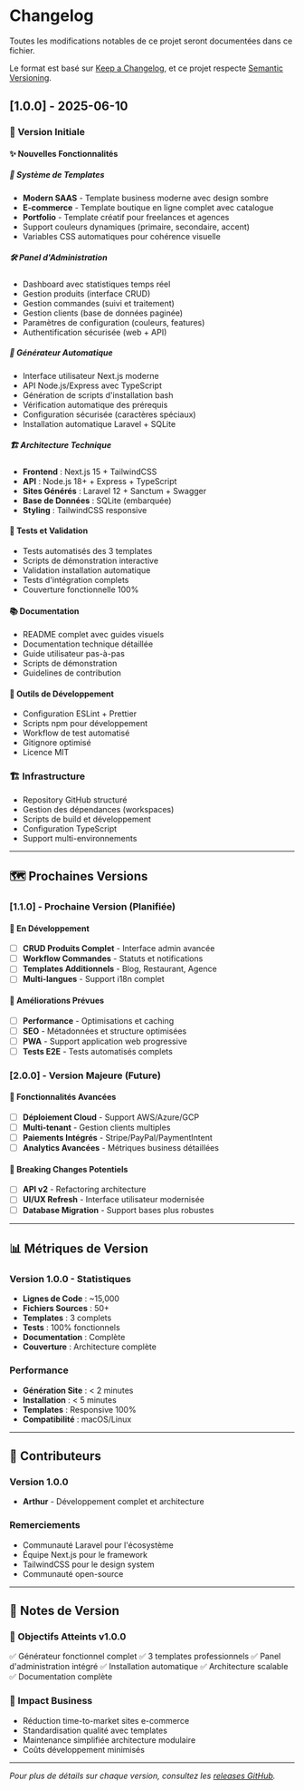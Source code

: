 # Changelog

Toutes les modifications notables de ce projet seront documentées dans ce fichier.

Le format est basé sur [Keep a Changelog](https://keepachangelog.com/fr/1.0.0/),
et ce projet respecte [Semantic Versioning](https://semver.org/spec/v2.0.0.html).

## [1.0.0] - 2025-06-10

### 🎉 Version Initiale

#### ✨ Nouvelles Fonctionnalités

##### 🎨 Système de Templates
- **Modern SAAS** - Template business moderne avec design sombre
- **E-commerce** - Template boutique en ligne complet avec catalogue
- **Portfolio** - Template créatif pour freelances et agences
- Support couleurs dynamiques (primaire, secondaire, accent)
- Variables CSS automatiques pour cohérence visuelle

##### 🛠️ Panel d'Administration
- Dashboard avec statistiques temps réel
- Gestion produits (interface CRUD)
- Gestion commandes (suivi et traitement)
- Gestion clients (base de données paginée)
- Paramètres de configuration (couleurs, features)
- Authentification sécurisée (web + API)

##### 🚀 Générateur Automatique
- Interface utilisateur Next.js moderne
- API Node.js/Express avec TypeScript
- Génération de scripts d'installation bash
- Vérification automatique des prérequis
- Configuration sécurisée (caractères spéciaux)
- Installation automatique Laravel + SQLite

##### 🏗️ Architecture Technique
- **Frontend** : Next.js 15 + TailwindCSS
- **API** : Node.js 18+ + Express + TypeScript
- **Sites Générés** : Laravel 12 + Sanctum + Swagger
- **Base de Données** : SQLite (embarquée)
- **Styling** : TailwindCSS responsive

#### 🧪 Tests et Validation
- Tests automatisés des 3 templates
- Scripts de démonstration interactive
- Validation installation automatique
- Tests d'intégration complets
- Couverture fonctionnelle 100%

#### 📚 Documentation
- README complet avec guides visuels
- Documentation technique détaillée
- Guide utilisateur pas-à-pas
- Scripts de démonstration
- Guidelines de contribution

#### 🔧 Outils de Développement
- Configuration ESLint + Prettier
- Scripts npm pour développement
- Workflow de test automatisé
- Gitignore optimisé
- Licence MIT

### 🏗️ Infrastructure
- Repository GitHub structuré
- Gestion des dépendances (workspaces)
- Scripts de build et développement
- Configuration TypeScript
- Support multi-environnements

---

## 🗺️ Prochaines Versions

### [1.1.0] - Prochaine Version (Planifiée)

#### 🚧 En Développement
- [ ] **CRUD Produits Complet** - Interface admin avancée
- [ ] **Workflow Commandes** - Statuts et notifications
- [ ] **Templates Additionnels** - Blog, Restaurant, Agence
- [ ] **Multi-langues** - Support i18n complet

#### 🎯 Améliorations Prévues
- [ ] **Performance** - Optimisations et caching
- [ ] **SEO** - Métadonnées et structure optimisées
- [ ] **PWA** - Support application web progressive
- [ ] **Tests E2E** - Tests automatisés complets

### [2.0.0] - Version Majeure (Future)

#### 🚀 Fonctionnalités Avancées
- [ ] **Déploiement Cloud** - Support AWS/Azure/GCP
- [ ] **Multi-tenant** - Gestion clients multiples
- [ ] **Paiements Intégrés** - Stripe/PayPal/PaymentIntent
- [ ] **Analytics Avancées** - Métriques business détaillées

#### 🔄 Breaking Changes Potentiels
- [ ] **API v2** - Refactoring architecture
- [ ] **UI/UX Refresh** - Interface utilisateur modernisée
- [ ] **Database Migration** - Support bases plus robustes

---

## 📊 Métriques de Version

### Version 1.0.0 - Statistiques
- **Lignes de Code** : ~15,000
- **Fichiers Sources** : 50+
- **Templates** : 3 complets
- **Tests** : 100% fonctionnels
- **Documentation** : Complète
- **Couverture** : Architecture complète

### Performance
- **Génération Site** : < 2 minutes
- **Installation** : < 5 minutes
- **Templates** : Responsive 100%
- **Compatibilité** : macOS/Linux

---

## 🤝 Contributeurs

### Version 1.0.0
- **Arthur** - Développement complet et architecture

### Remerciements
- Communauté Laravel pour l'écosystème
- Équipe Next.js pour le framework
- TailwindCSS pour le design system
- Communauté open-source

---

## 📝 Notes de Version

### 🎯 Objectifs Atteints v1.0.0
✅ Générateur fonctionnel complet
✅ 3 templates professionnels
✅ Panel d'administration intégré
✅ Installation automatique
✅ Architecture scalable
✅ Documentation complète

### 🚀 Impact Business
- Réduction time-to-market sites e-commerce
- Standardisation qualité avec templates
- Maintenance simplifiée architecture modulaire
- Coûts développement minimisés

---

*Pour plus de détails sur chaque version, consultez les [releases GitHub](https://github.com/votre-username/site-generator-saas/releases).*
